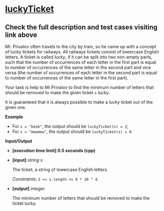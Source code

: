 # [luckyTicket](https://app.codesignal.com/challenge/xPhjzzTmbW8JXrSfB)

## Check the full description and test cases visiting link above

Mr. Privalov often travels to the city by train, so he came up with a concept of lucky tickets for railways. All railways tickets consist of lowercase English letters. A ticket is called *lucky*, if it can be split into two non-empty parts, such that the number of occurrences of each letter in the first part is equal to number of occurrences of the same letter in the second part and vice versa (the number of occurrences of each letter in the second part is equal to number of occurrences of the same letter in the first part).

Your task is help to Mr.Privalov to find the minimum number of letters that should be removed to make the given ticket ```s``` *lucky*.

It is guaranteed that it is always possible to make a *lucky* ticket out of the given one.

__Example__

* For ```s = "book"```, the output should be ```luckyTicket(s) = 2```;
* For ```s = "mewmew"```, the output should be ```luckyTicket(s) = 0```.

__Input/Output__

* __[execution time limit] 0.5 seconds (cpp)__

* __[input]__ *string s*

    The ticket, a string of lowercase English letters.

    *Constraints:* ```2 <= s.length <= 9 * 10 ^ 4```.

* __[output]__ *integer*

    The minimum number of letters that should be removed to make the ticket lucky.

